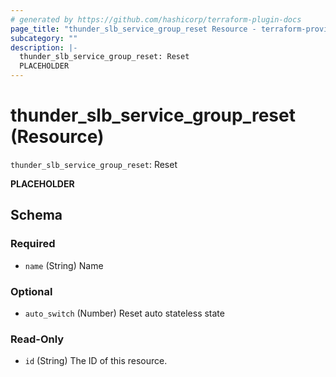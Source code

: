 ```yaml
---
# generated by https://github.com/hashicorp/terraform-plugin-docs
page_title: "thunder_slb_service_group_reset Resource - terraform-provider-thunder"
subcategory: ""
description: |-
  thunder_slb_service_group_reset: Reset
  PLACEHOLDER
---
```


# thunder_slb_service_group_reset (Resource)

`thunder_slb_service_group_reset`: Reset

__PLACEHOLDER__



<!-- schema generated by tfplugindocs -->
## Schema

### Required

- `name` (String) Name

### Optional

- `auto_switch` (Number) Reset auto stateless state

### Read-Only

- `id` (String) The ID of this resource.


